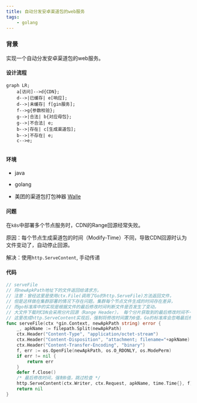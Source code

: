 ```yaml
---
title: 自动分发安卓渠道包的web服务
tags: 
    - golang
---
```


### 背景

实现一个自动分发安卓渠道包的web服务。

#### 设计流程

```mermaid
graph LR;
    a[访问]-->d{CDN};
    d-->|已缓存| e[响应];
    d-->|未缓存| f[gin服务];
    f-->g{参数校验};
    g-->|合法| b{对应母包};
    g-->|不合法| e;
    b-->|存在| c[生成渠道包];
    b-->|不存在| e;
    c-->e;
    
```

#### 环境

- java
- golang

- 美团的渠道包打包神器 [Walle](https://github.com/Meituan-Dianping/walle) 

#### 问题

在`k8s`中部署多个节点服务时，CDN的Range回源经常失败。

原因：每个节点生成渠道包的时间（Modify-Time）不同，导致CDN回源时认为文件变动了，自动停止回源。

解决：使用`http.ServeContent`,  手动传递

#### 代码

```go
// serveFile
// 将newApkPath地址下的文件返回给请求方。
// 注意：曾经这里是使用ctx.File(调用了Go的http.ServeFile)方法返回文件，
// 但是这样做在集群部署的情况下存在问题。集群每个节点文件生成的时间存在差异，
// 而go标准库中的实现是根据文件的最后修改时间判断文件是否发生了变动。
// 大文件下载时CDN会采用分片回源（Range Header）， 每个分片获取到的最后修改时间不一致，会判定为下载失败！
// 这里改成http.ServeContent实现后，强制将修改时间置为0值，Go的标准库会忽略最后修改时间检测，在集群-多节点环境下也能正常分片下载了。
func serveFile(ctx *gin.Context, newApkPath string) error {
	_, apkName := filepath.Split(newApkPath)
	ctx.Header("Content-Type", "application/octet-stream")
	ctx.Header("Content-Disposition", "attachment; filename="+apkName)
	ctx.Header("Content-Transfer-Encoding", "binary")
	f, err := os.OpenFile(newApkPath, os.O_RDONLY, os.ModePerm)
	if err != nil {
		return err
	}
	defer f.Close()
    /* 最后修改时间，强制0值，跳过检查 */
	http.ServeContent(ctx.Writer, ctx.Request, apkName, time.Time{}, f)
	return nil
}

```

